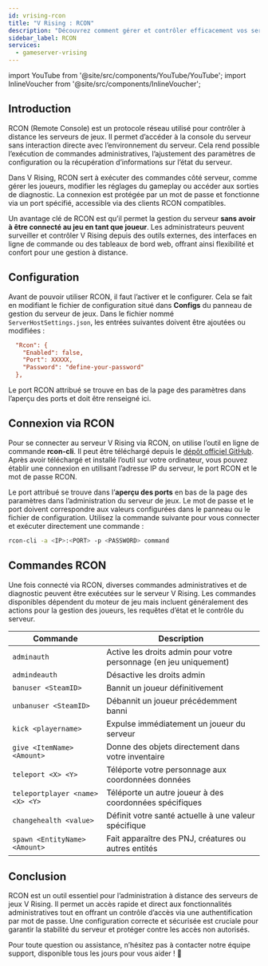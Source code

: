 ```yaml
---
id: vrising-rcon
title: "V Rising : RCON"
description: "Découvrez comment gérer et contrôler efficacement vos serveurs V Rising à distance sans être connecté en jeu → En savoir plus maintenant"
sidebar_label: RCON
services:
  - gameserver-vrising
---
```


import YouTube from '@site/src/components/YouTube/YouTube';
import InlineVoucher from '@site/src/components/InlineVoucher';

## Introduction

RCON (Remote Console) est un protocole réseau utilisé pour contrôler à distance les serveurs de jeux. Il permet d’accéder à la console du serveur sans interaction directe avec l’environnement du serveur. Cela rend possible l’exécution de commandes administratives, l’ajustement des paramètres de configuration ou la récupération d’informations sur l’état du serveur.

Dans V Rising, RCON sert à exécuter des commandes côté serveur, comme gérer les joueurs, modifier les réglages du gameplay ou accéder aux sorties de diagnostic. La connexion est protégée par un mot de passe et fonctionne via un port spécifié, accessible via des clients RCON compatibles.

Un avantage clé de RCON est qu’il permet la gestion du serveur **sans avoir à être connecté au jeu en tant que joueur**. Les administrateurs peuvent surveiller et contrôler V Rising depuis des outils externes, des interfaces en ligne de commande ou des tableaux de bord web, offrant ainsi flexibilité et confort pour une gestion à distance.

<InlineVoucher />

## Configuration

Avant de pouvoir utiliser RCON, il faut l’activer et le configurer. Cela se fait en modifiant le fichier de configuration situé dans **Configs** du panneau de gestion du serveur de jeux. Dans le fichier nommé `ServerHostSettings.json`, les entrées suivantes doivent être ajoutées ou modifiées :

```cfg
  "Rcon": {
    "Enabled": false,
    "Port": XXXXX,
    "Password": "define-your-password"
  },
```

Le port RCON attribué se trouve en bas de la page des paramètres dans l’aperçu des ports et doit être renseigné ici.



## Connexion via RCON

Pour se connecter au serveur V Rising via RCON, on utilise l’outil en ligne de commande **rcon-cli**. Il peut être téléchargé depuis le [dépôt officiel GitHub](https://github.com/gorcon/rcon-cli). Après avoir téléchargé et installé l’outil sur votre ordinateur, vous pouvez établir une connexion en utilisant l’adresse IP du serveur, le port RCON et le mot de passe RCON.

Le port attribué se trouve dans l’**aperçu des ports** en bas de la page des paramètres dans l’administration du serveur de jeux. Le mot de passe et le port doivent correspondre aux valeurs configurées dans le panneau ou le fichier de configuration. Utilisez la commande suivante pour vous connecter et exécuter directement une commande :

```bash
rcon-cli -a <IP>:<PORT> -p <PASSWORD> command
```



## Commandes RCON

Une fois connecté via RCON, diverses commandes administratives et de diagnostic peuvent être exécutées sur le serveur V Rising. Les commandes disponibles dépendent du moteur de jeu mais incluent généralement des actions pour la gestion des joueurs, les requêtes d’état et le contrôle du serveur.

| Commande                                   | Description                                                   |
|--------------------------------------------|---------------------------------------------------------------|
| `adminauth`                                | Active les droits admin pour votre personnage (en jeu uniquement) |
| `admindeauth`                              | Désactive les droits admin                                    |
| `banuser <SteamID>`                        | Bannit un joueur définitivement                              |
| `unbanuser <SteamID>`                      | Débannit un joueur précédemment banni                         |
| `kick <playername>`                        | Expulse immédiatement un joueur du serveur                   |
| `give <ItemName> <Amount>`                 | Donne des objets directement dans votre inventaire           |
| `teleport <X> <Y>`                         | Téléporte votre personnage aux coordonnées données           |
| `teleportplayer <name> <X> <Y>`            | Téléporte un autre joueur à des coordonnées spécifiques       |
| `changehealth <value>`                     | Définit votre santé actuelle à une valeur spécifique          |
| `spawn <EntityName> <Amount>`              | Fait apparaître des PNJ, créatures ou autres entités          |



## Conclusion

RCON est un outil essentiel pour l’administration à distance des serveurs de jeux V Rising. Il permet un accès rapide et direct aux fonctionnalités administratives tout en offrant un contrôle d’accès via une authentification par mot de passe. Une configuration correcte et sécurisée est cruciale pour garantir la stabilité du serveur et protéger contre les accès non autorisés.

Pour toute question ou assistance, n’hésitez pas à contacter notre équipe support, disponible tous les jours pour vous aider ! 🙂

<InlineVoucher />